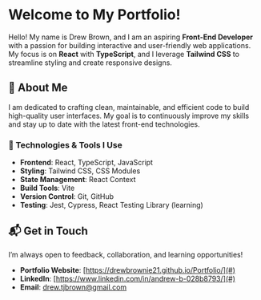 # Welcome to My Portfolio!

Hello! My name is Drew Brown, and I am an aspiring **Front-End Developer** with a passion for building interactive and user-friendly web applications. My focus is on **React** with **TypeScript**, and I leverage **Tailwind CSS** to streamline styling and create responsive designs.

## 🚀 About Me

I am dedicated to crafting clean, maintainable, and efficient code to build high-quality user interfaces. My goal is to continuously improve my skills and stay up to date with the latest front-end technologies.

### 🔧 Technologies & Tools I Use

- **Frontend**: React, TypeScript, JavaScript
- **Styling**: Tailwind CSS, CSS Modules
- **State Management**: React Context
- **Build Tools**: Vite
- **Version Control**: Git, GitHub
- **Testing**: Jest, Cypress, React Testing Library (learning)

## 📬 Get in Touch

I’m always open to feedback, collaboration, and learning opportunities!

- **Portfolio Website**: [https://drewbrownie21.github.io/Portfolio/](#)
- **LinkedIn**: [https://www.linkedin.com/in/andrew-b-028b8793/](#)
- **Email**: drew.tjbrown@gmail.com
